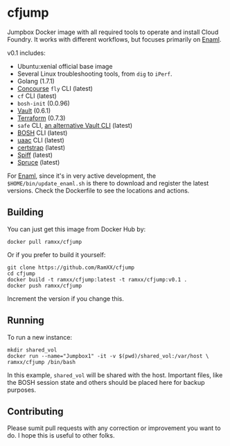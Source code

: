 # cfjump
Jumpbox Docker image with all required tools to operate and install Cloud Foundry. It works with different workflows, but focuses primarily on [Enaml](http://enaml.pezapp.io/).

v0.1 includes:

- Ubuntu:xenial official base image
- Several Linux troubleshooting tools, from `dig` to `iPerf`.
- Golang (1.7.1)
- [Concourse](http://concourse.ci/) `fly` CLI (latest)
- `cf` CLI (latest)
- `bosh-init` (0.0.96)
- [Vault](https://www.vaultproject.io/) (0.6.1)
- [Terraform](https://www.terraform.io/) (0.7.3)
- `safe` CLI, [an alternative Vault CLI](https://github.com/starkandwayne/safe) (latest)
- [BOSH](http://bosh.io/) CLI (latest)
- [uaac](https://docs.cloudfoundry.org/adminguide/uaa-user-management.html) CLI (latest)
- [certstrap](https://github.com/square/certstrap) (latest)
- [Spiff](https://github.com/cloudfoundry-incubator/spiff) (latest)
- [Spruce](http://spruce.cf/) (latest)

For [Enaml](http://enaml.pezapp.io/), since it's in very active development, the `$HOME/bin/update_enaml.sh` is there to download and register the latest versions. Check the Dockerfile to see the locations and actions.

## Building
You can just get this image from Docker Hub by:

```
docker pull ramxx/cfjump
```

Or if you prefer to build it yourself:

```
git clone https://github.com/RamXX/cfjump
cd cfjump
docker build -t ramxx/cfjump:latest -t ramxx/cfjump:v0.1 .
docker push ramxx/cfjump
```
Increment the version if you change this.

## Running
To run a new instance:

```
mkdir shared_vol
docker run --name="Jumpbox1" -it -v $(pwd)/shared_vol:/var/host \
ramxx/cfjump /bin/bash
```
In this example, `shared_vol` will be shared with the host. Important files, like the BOSH session state and others should be placed here for backup purposes.

## Contributing
Please sumit pull requests with any correction or improvement you want to do. I hope this is useful to other folks.
